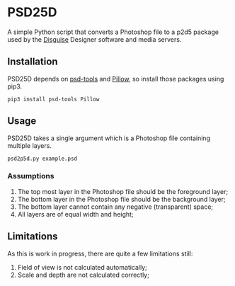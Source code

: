 # PSD25D
A simple Python script that converts a Photoshop file to a p2d5 package used by the [Disguise](https://www.disguise.one) Designer software and media servers.

## Installation

PSD25D depends on [psd-tools](https://github.com/psd-tools/psd-tools) and [Pillow](https://python-pillow.org/), so install those packages using pip3.

`pip3 install psd-tools Pillow`

## Usage

PSD25D takes a single argument which is a Photoshop file containing multiple layers.

`psd2p5d.py example.psd`

### Assumptions

1. The top most layer in the Photoshop file should be the foreground layer;
1. The bottom layer in the Photoshop file should be the background layer;
1. The bottom layer cannot contain any negative (transparent) space;
1. All layers are of equal width and height;

## Limitations

As this is work in progress, there are quite a few limitations still:

1. Field of view is not calculated automatically;
1. Scale and depth are not calculated correctly;



